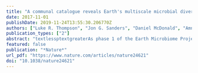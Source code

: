 ```yaml
---
title: "A communal catalogue reveals Earth's multiscale microbial diversity"
date: 2017-11-01
publishDate: 2019-11-24T13:55:30.206770Z
authors: ["Luke R. Thompson", "Jon G. Sanders", "Daniel McDonald", "Amnon Amir", "Joshua Ladau", "Kenneth J. Locey", "Robert J. Prill", "Anupriya Tripathi", "Sean M. Gibbons", "Gail Ackermann", "Jose A. Navas-Molina", "Stefan Janssen", "Evguenia Kopylova", "Yoshiki Vázquez-Baeza", "Antonio González", "James T. Morton", "Siavash Mirarab", "Zhenjiang Zech Xu", "Lingjing Jiang", "Mohamed F. Haroon", "Jad Kanbar", "Qiyun Zhu", "Se Jin Song", "Tomasz Kosciolek", "Nicholas A. Bokulich", "Joshua Lefler", "Colin J. Brislawn", "Gregory Humphrey", "Sarah M. Owens", "Jarrad Hampton-Marcell", "Donna Berg-Lyons", "Valerie McKenzie", "Noah Fierer", "Jed A. Fuhrman", "Aaron Clauset", "Rick L. Stevens", "Ashley Shade", "Katherine S. Pollard", "Kelly D. Goodwin", "Janet K. Jansson", "Jack A. Gilbert", "Rob Knight", "The Earth Microbiome Project Consortium", "Jose L. Agosto Rivera", "Lisa Al-Moosawi", "John Alverdy", "Katherine R. Amato", "Jason Andras", "Largus T. Angenent", "Dionysios A. Antonopoulos", "Amy Apprill", "David Armitage", "Kate Ballantine", "Jirˇí Bárta", "Julia K. Baum", "Allison Berry", "Ashish Bhatnagar", "Monica Bhatnagar", "Jennifer F. Biddle", "Lucie Bittner", "Bazartseren Boldgiv", "Eric Bottos", "Donal M. Boyer", "Josephine Braun", "William Brazelton", "Francis Q. Brearley", "Alexandra H. Campbell", "J. Gregory Caporaso", "Cesar Cardona", "JoLynn Carroll", "S. Craig Cary", "Brenda B. Casper", "Trevor C. Charles", "Haiyan Chu", "Danielle C. Claar", "Robert G. Clark", "Jonathan B. Clayton", "Jose C. Clemente", "Alyssa Cochran", "Maureen L. Coleman", "Gavin Collins", "Rita R. Colwell", "Mónica Contreras", "Benjamin B. Crary", "Simon Creer", "Daniel A. Cristol", "Byron C. Crump", "Duoying Cui", "Sarah E. Daly", "Liliana Davalos", "Russell D. Dawson", "Jennifer Defazio", "Frédéric Delsuc", "Hebe M. Dionisi", "Maria Gloria Dominguez-Bello", "Robin Dowell", "Eric A. Dubinsky", "Peter O. Dunn", "Danilo Ercolini", "Robert E. Espinoza", "Vanessa Ezenwa", "Nathalie Fenner", "Helen S. Findlay", "Irma D. Fleming", "Vincenzo Fogliano", "Anna Forsman", "Chris Freeman", "Elliot S. Friedman", "Giancarlo Galindo", "Liza Garcia", "Maria Alexandra Garcia-Amado", "David Garshelis", "Robin B. Gasser", "Gunnar Gerdts", "Molly K. Gibson", "Isaac Gifford", "Ryan T. Gill", "Tugrul Giray", "Antje Gittel", "Peter Golyshin", "Donglai Gong", "Hans-Peter Grossart", "Kristina Guyton", "Sarah-Jane Haig", "Vanessa Hale", "Ross Stephen Hall", "Steven J. Hallam", "Kim M. Handley", "Nur A. Hasan", "Shane R. Haydon", "Jonathan E. Hickman", "Glida Hidalgo", "Kirsten S. Hofmockel", "Jeff Hooker", "Stefan Hulth", "Jenni Hultman", "Embriette Hyde", "Juan Diego Ibáñez-Álamo", "Julie D. Jastrow", "Aaron R. Jex", "L. Scott Johnson", "Eric R. Johnston", "Stephen Joseph", "Stephanie D. Jurburg", "Diogo Jurelevicius", "Anders Karlsson", "Roger Karlsson", "Seth Kauppinen", "Colleen T. E. Kellogg", "Suzanne J. Kennedy", "Lee J. Kerkhof", "Gary M. King", "George W. Kling", "Anson V. Koehler", "Monika Krezalek", "Jordan Kueneman", "Regina Lamendella", "Emily M. Landon", "Kelly Lane-deGraaf", "Julie LaRoche", "Peter Larsen", "Bonnie Laverock", "Simon Lax", "Miguel Lentino", "Iris I. Levin", "Pierre Liancourt", "Wenju Liang", "Alexandra M. Linz", "David A. Lipson", "Yongqin Liu", "Manuel E. Lladser", "Mariana Lozada", "Catherine M. Spirito", "Walter P. MacCormack", "Aurora MacRae-Crerar", "Magda Magris", "Antonio M. Martín-Platero", "Manuel Martín-Vivaldi", "L. Margarita Martínez", "Manuel Martínez-Bueno", "Ezequiel M. Marzinelli", "Olivia U. Mason", "Gregory D. Mayer", "Jamie M. McDevitt-Irwin", "James E. McDonald", "Krista L. McGuire", "Katherine D. McMahon", "Ryan McMinds", "Mónica Medina", "Joseph R. Mendelson", "Jessica L. Metcalf", "Folker Meyer", "Fabian Michelangeli", "Kim Miller", "David A. Mills", "Jeremiah Minich", "Stefano Mocali", "Lucas Moitinho-Silva", "Anni Moore", "Rachael M. Morgan-Kiss", "Paul Munroe", "David Myrold", "Josh D. Neufeld", "Yingying Ni", "Graeme W. Nicol", "Shaun Nielsen", "Jozef I. Nissimov", "Kefeng Niu", "Matthew J. Nolan", "Karen Noyce", "Sarah L. O’Brien", "Noriko Okamoto", "Ludovic Orlando", "Yadira Ortiz Castellano", "Olayinka Osuolale", "Wyatt Oswald", "Jacob Parnell", "Juan M. Peralta-Sánchez", "Peter Petraitis", "Catherine Pfister", "Elizabeth Pilon-Smits", "Paola Piombino", "Stephen B. Pointing", "F. Joseph Pollock", "Caitlin Potter", "Bharath Prithiviraj", "Christopher Quince", "Asha Rani", "Ravi Ranjan", "Subramanya Rao", "Andrew P. Rees", "Miles Richardson", "Ulf Riebesell", "Carol Robinson", "Karl J. Rockne", "Selena Marie Rodriguezl", "Forest Rohwer", "Wayne Roundstone", "Rebecca J. Safran", "Naseer Sangwan", "Virginia Sanz", "Matthew Schrenk", "Mark D. Schrenzel", "Nicole M. Scott", "Rita L. Seger", "Andaine Seguin-Orlando", "Lucy Seldin", "Lauren M. Seyler", "Baddr Shakhsheer", "Gabriela M. Sheets", "Congcong Shen", "Yu Shi", "Hakdong Shin", "Benjamin D. Shogan", "Dave Shutler", "Jeffrey Siegel", "Steve Simmons", "Sara Sjöling", "Daniel P. Smith", "Juan J. Soler", "Martin Sperling", "Peter D. Steinberg", "Brent Stephens", "Melita A. Stevens", "Safiyh Taghavi", "Vera Tai", "Karen Tait", "Chia L. Tan", "Neslihan Tas¸", "D. Lee Taylor", "Torsten Thomas", "Ina Timling", "Benjamin L. Turner", "Tim Urich", "Luke K. Ursell", "Daniel van der Lelie", "William Van Treuren", "Lukas van Zwieten", "Daniela Vargas-Robles", "Rebecca Vega Thurber", "Paola Vitaglione", "Donald A. Walker", "William A. Walters", "Shi Wang", "Tao Wang", "Tom Weaver", "Nicole S. Webster", "Beck Wehrle", "Pamela Weisenhorn", "Sophie Weiss", "Jeffrey J. Werner", "Kristin West", "Andrew Whitehead", "Susan R. Whitehead", "Linda A. Whittingham", "Eske Willerslev", "Allison E. Williams", "Stephen A. Wood", "Douglas C. Woodhams", "Yeqin Yang", "Jesse Zaneveld", "Iratxe Zarraonaindia", "Qikun Zhang", "Hongxia Zhao"]
publication_types: ["2"]
abstract: "textlessptextgreaterAs phase 1 of the Earth Microbiome Project, analysis of 16S ribosomal RNA sequences from more than 27,000 environmental samples delivers a global picture of the basic structure and drivers of microbial distribution.textless/ptextgreater"
featured: false
publication: "*Nature*"
url_pdf: "https://www.nature.com/articles/nature24621"
doi: "10.1038/nature24621"
---
```


